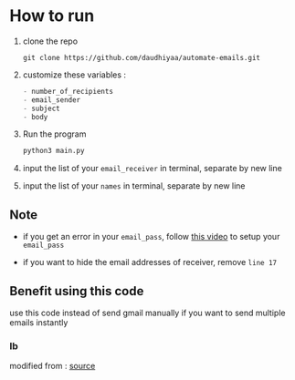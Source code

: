 # How to run

1. clone the repo

   ```git
   git clone https://github.com/daudhiyaa/automate-emails.git
   ```

2. customize these variables :

   ```py
   - number_of_recipients
   - email_sender
   - subject
   - body
   ```

3. Run the program

   ```py
   python3 main.py
   ```

4. input the list of your `email_receiver` in terminal, separate by new line

5. input the list of your `names` in terminal, separate by new line

## Note

- if you get an error in your `email_pass`, follow [this video](https://www.youtube.com/watch?v=g_j6ILT-X0k) to setup your `email_pass`

- if you want to hide the email addresses of receiver, remove `line 17`

## Benefit using this code

use this code instead of send gmail manually if you want to send multiple emails instantly

### Ib

modified from : [source](https://www.youtube.com/watch?v=g_j6ILT-X0k)
